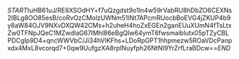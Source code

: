 $START$tuHB61uJ/RE8XSOdHY+f7uQzgdst9o1ln4w59rVabRU8hDbZO6CEXNs2IBLg8OO85esB/coRvOzCMolzUWNm51INt7APcmRUocbBoEVG4jZKUP4b9y8aW84OJV9NXvDXQW42CMs+h2uheH4hoZxEGEn2ganEUuXUmN4fTsLtxZw0TFNpJQeC1MZwdlaG67lMhl86eBgQIw64ymT6fwsmaiblutx05pTZyCBLPDCgIp9D4+qncWWVbC/Ji34hVlKFhs+LDoRpGPT1hhpmezw5ROaVDcPanpxdx4MxL8vcorqd7+0qw9UufgzXA8rpINuyfph26NtNI9YrZrfLraBDcw==$END$